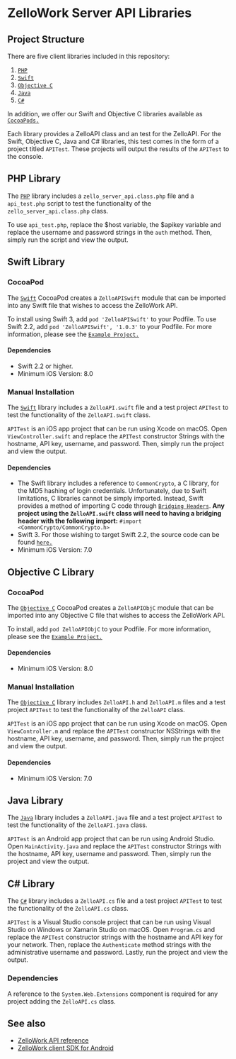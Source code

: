 # ZelloWork Server API Libraries
## Project Structure

There are five client libraries included in this repository:

1. [`PHP`](https://github.com/zellowork-server-api-libs/tree/master/php)
2. [`Swift`](https://github.com/zelloptt/zellowork-server-api-libs/tree/master/swift)
3. [`Objective C`](https://github.com/zellowork-server-api-libs/tree/master/objective-c)
4. [`Java`](https://github.com/zelloptt/zellowork-server-api-libs/tree/master/java)
5. [`C#`](https://github.com/zelloptt/zellowork-server-api-libs/tree/master/csharp)

In addition, we offer our Swift and Objective C libraries available as [`CocoaPods.`](https://cocoapods.org)

Each library provides a ZelloAPI class and an test for the ZelloAPI. For the Swift, Objective C, Java and C# libraries, this test comes in the form of a project titled `APITest`. These projects will output the results of the `APITest` to the console.

## PHP Library
The [`PHP`](https://github.com/zelloptt/zellowork-server-api-libs/tree/master/php) library includes a `zello_server_api.class.php` file and a `api_test.php` script to test the functionality of the `zello_server_api.class.php` class.

To use `api_test.php`, replace the $host variable, the $apikey variable and replace the username and password strings in the `auth` method. Then, simply run the script and view the output.

## Swift Library
### CocoaPod
The [`Swift`](https://github.com/zelloptt/zellowork-server-api-libs/tree/master/swift/CocoaPod) CocoaPod creates a `ZelloAPISwift` module that can be imported into any Swift file that wishes to access the ZelloWork API.

To install using Swift 3, add `pod 'ZelloAPISwift'` to your Podfile. To use Swift 2.2, add `pod 'ZelloAPISwift', '1.0.3'` to your Podfile. For more information, please see the [`Example Project.`](https://github.com/zelloptt/zellowork-server-api-libs/tree/master/swift/CocoaPod/Example)

#### Dependencies
- Swift 2.2 or higher.
- Minimum iOS Version: 8.0

### Manual Installation
The [`Swift`](https://github.com/zelloptt/zellowork-server-api-libs/tree/master/swift) library includes a `ZelloAPI.swift` file and a test project `APITest` to test the functionality of the `ZelloAPI.swift` class.

`APITest` is an iOS app project that can be run using Xcode on macOS. Open `ViewController.swift` and replace the `APITest` constructor Strings with the hostname, API key, username, and password. Then, simply run the project and view the output.

#### Dependencies
- The Swift library includes a reference to `CommonCrypto`, a C library, for the MD5 hashing of login credentials. Unfortunately, due to Swift limitations, C libraries cannot be simply imported.
Instead, Swift provides a method of importing C code through [`Bridging Headers`](https://developer.apple.com/library/ios/documentation/Swift/Conceptual/BuildingCocoaApps/MixandMatch.html).
**Any project using the `ZelloAPI.swift` class will need to having a bridging header with the following import:** `#import <CommonCrypto/CommonCrypto.h>`
- Swift 3. For those wishing to target Swift 2.2, the source code can be found [`here.`](https://github.com/zelloptt/zellowork-server-api-libs/blob/e62401243864f17314f052911b47706a01f8e826/swift/ZelloAPI.swift)
- Minimum iOS Version: 7.0

## Objective C Library
### CocoaPod
The [`Objective C`](https://github.com/zelloptt/zellowork-server-api-libs/tree/master/objective-c/CocoaPod) CocoaPod creates a `ZelloAPIObjC` module that can be imported into any Objective C file that wishes to access the ZelloWork API.

To install, add `pod ZelloAPIObjC` to your Podfile. For more information, please see the [`Example Project.`](https://github.com/zelloptt/zellowork-server-api-libs/tree/master/objective-c/CocoaPod/Example)

#### Dependencies
- Minimum iOS Version: 8.0

### Manual Installation
The [`Objective C`](https://github.com/zelloptt/zellowork-server-api-libs/tree/master/objective-c) library includes `ZelloAPI.h` and `ZelloAPI.m` files and a test project `APITest` to test the functionality of the `ZelloAPI` class.

`APITest` is an iOS app project that can be run using Xcode on macOS. Open `ViewController.m` and replace the `APITest` constructor NSStrings with the hostname, API key, username, and password. Then, simply run the project and view the output.

#### Dependencies
- Minimum iOS Version: 7.0

## Java Library
The [`Java`](https://github.com/zelloptt/zellowork-server-api-libs/tree/master/java) library includes a `ZelloAPI.java` file and a test project `APITest` to test the functionality of the `ZelloAPI.java` class.

`APITest` is an Android app project that can be run using Android Studio. Open `MainActivity.java` and replace the `APITest` constructor Strings with the hostname, API key, username and password. Then, simply run the project and view the output.

## C# Library
The [`C#`](https://github.com/zelloptt/zellowork-server-api-libs/tree/master/csharp) library includes a `ZelloAPI.cs` file and a test project `APITest` to test the functionality of the `ZelloAPI.cs` class.

`APITest` is a Visual Studio console project that can be run using Visual Studio on Windows or Xamarin Studio on macOS. Open `Program.cs` and replace the `APITest` constructor strings with the hostname and API key for your network. Then, replace the `Authenticate` method strings with the administrative username and password. Lastly, run the project and view the output.

### Dependencies
A reference to the `System.Web.Extensions` component is required for any project adding the `ZelloAPI.cs` class.

## See also
* [ZelloWork API reference](https://zellowork.com/api/)
* [ZelloWork client SDK for Android](https://github.com/zelloptt/zello-android-client-sdk)
